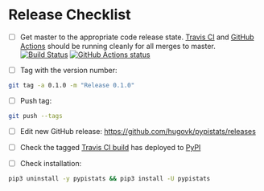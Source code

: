 # Release Checklist

- [ ] Get master to the appropriate code release state.
      [Travis CI](https://travis-ci.org/hugovk/pypistats) and
      [GitHub Actions](https://github.com/hugovk/pypistats/actions) should be running
      cleanly for all merges to master.
      [![Build Status](https://travis-ci.org/hugovk/pypistats.svg?branch=master)](https://travis-ci.org/hugovk/pypistats)
      [![GitHub Actions status](https://github.com/hugovk/pypistats/workflows/Test/badge.svg)](https://github.com/hugovk/pypistats/actions)

- [ ] Tag with the version number:

```bash
git tag -a 0.1.0 -m "Release 0.1.0"
```

- [ ] Push tag:

```bash
git push --tags
```

- [ ] Edit new GitHub release: https://github.com/hugovk/pypistats/releases

- [ ] Check the tagged [Travis CI build](https://travis-ci.org/hugovk/pypistats) has
      deployed to [PyPI](https://pypi.org/project/pypistats/#history)

- [ ] Check installation:

```bash
pip3 uninstall -y pypistats && pip3 install -U pypistats
```
